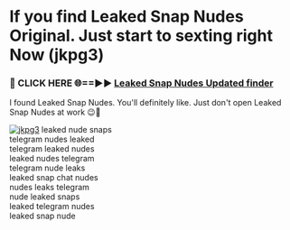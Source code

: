 # If you find Leaked Snap Nudes Original. Just start to sexting right Now (jkpg3)

<h3>🔴 CLICK HERE 🌐==►► <a href="https://tinyurl.com/mtbk5fxa" rel="nofollow">Leaked Snap Nudes Updated finder</a></h3>

I found Leaked Snap Nudes. You'll definitely like. Just don't open Leaked Snap Nudes at work 😉💬

[![jkpg3](https://i.imgur.com/Q8WKrnY.jpeg)](https://tinyurl.com/mtbk5fxa)
leaked nude snaps<br>
telegram nudes leaked<br>
telegram leaked nudes<br>
leaked nudes telegram<br>
telegram nude leaks<br>
leaked snap chat nudes<br>
nudes leaks telegram<br>
nude leaked snaps<br>
leaked telegram nudes<br>
leaked snap nude